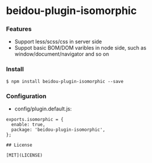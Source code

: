 # beidou-plugin-isomorphic

### Features

* Support less/scss/css in server side
* Suppot basic BOM/DOM varibles in node side, such as window/document/navigator and so on

### Install

```
$ npm install beidou-plugin-isomorphic --save
```

### Configuration

* config/plugin.default.js:

```
exports.isomorphic = {
  enable: true,
  package: 'beidou-plugin-isomorphic',
};

## License

[MIT](LICENSE)
```
